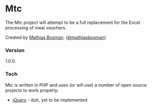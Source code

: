 # Mtc

The Mtc project will attempt to be a full replacement for the Excel processing of meal vouchers.

Created by [Mathias Bosman]. ([@mathiasbosman])

### Version
1.0.0.

### Tech

Mtc is written in PHP and uses (or will use) a number of open source projects to work properly:
* [jQuery] - duh, yet to be implemented


[Mathias Bosman]:http://www.mathiasbosman.be/
[@mathiasbosman]:http://twitter.com/mathiasbosman
[jQuery]:http://jquery.com
